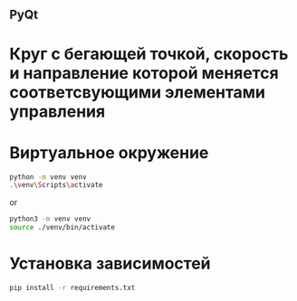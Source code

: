 ## PyQt
# Круг с бегающей точкой, скорость и направление которой меняется соответсвующими элементами управления

# Виртуальное окружение
```bash
python -m venv venv
.\venv\Scripts\activate
```
or
```bash
python3 -m venv venv
source ./venv/bin/activate
```

# Установка зависимостей
```bash
pip install -r requirements.txt
```
